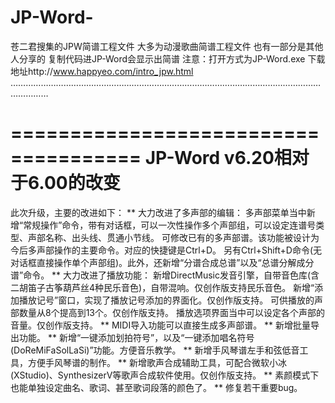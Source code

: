 # JP-Word-
苍二君搜集的JPW简谱工程文件
大多为动漫歌曲简谱工程文件
也有一部分是其他人分享的
复制代码进JP-Word会显示出简谱
注意：打开方式为JP-Word.exe
下载地址http://www.happyeo.com/intro_jpw.html
…………………………………………………………………………………………………………………………

=====================================
JP-Word v6.20相对于6.00的改变
=====================================
此次升级，主要的改进如下：
** 大力改进了多声部的编辑：
  多声部菜单当中新增“常规操作”命令，带有对话框，可以一次性操作多个声部组，可以设定连谱号类型、声部名称、出头线、贯通小节线。
  可修改已有的多声部谱。该功能被设计为今后多声部操作的主要命令。对应的快捷键是Ctrl+D。
  另有Ctrl+Shift+D命令(无对话框直接操作单个声部组)。此外，还新增“分谱合成总谱”以及“总谱分解成分谱”命令。
** 大力改进了播放功能：
  新增DirectMusic发音引擎，自带音色库(含二胡笛子古筝葫芦丝4种民乐音色)，自带混响。仅创作版支持民乐音色。
  新增“添加播放记号”窗口，实现了播放记号添加的界面化。仅创作版支持。
  可供播放的声部数量从8个提高到13个。仅创作版支持。
  播放选项界面当中可以设定各个声部的音量。仅创作版支持。
** MIDI导入功能可以直接生成多声部谱。
** 新增批量导出功能。
** 新增“一键添加划拍符号”，以及“一键添加唱名符号(DoReMiFaSolLaSi)”功能。方便音乐教学。
** 新增手风琴谱左手和弦低音工具，方便手风琴谱的制作。
** 新增歌声合成辅助工具，可配合微软小冰(XStudio)、SynthesizerV等歌声合成软件使用。仅创作版支持。
** 素颜模式下也能单独设定曲名、歌词、甚至歌词段落的颜色了。
** 修复若干重要bug。
